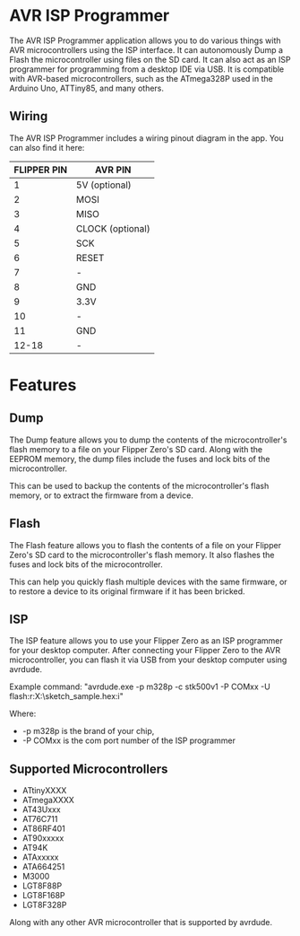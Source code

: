# AVR ISP Programmer

The AVR ISP Programmer application allows you to do various things with AVR microcontrollers using the ISP interface. It can autonomously Dump a Flash the microcontroller using files on the SD card. It can also act as an ISP programmer for programming from a desktop IDE via USB. It is compatible with AVR-based microcontrollers, such as the ATmega328P used in the Arduino Uno, ATTiny85, and many others.

## Wiring

The AVR ISP Programmer includes a wiring pinout diagram in the app. You can also find it here:

FLIPPER PIN | AVR PIN
------------|--------
1           | 5V (optional)
2           | MOSI
3           | MISO
4           | CLOCK (optional)
5           | SCK
6           | RESET
7           | -
8           | GND
9           | 3.3V
10          | -
11          | GND
12-18       | -

# Features

## Dump

The Dump feature allows you to dump the contents of the microcontroller's flash memory to a file on your Flipper Zero's SD card. Along with the EEPROM memory, the dump files include the fuses and lock bits of the microcontroller.

This can be used to backup the contents of the microcontroller's flash memory, or to extract the firmware from a device.

## Flash

The Flash feature allows you to flash the contents of a file on your Flipper Zero's SD card to the microcontroller's flash memory. It also flashes the fuses and lock bits of the microcontroller.

This can help you quickly flash multiple devices with the same firmware, or to restore a device to its original firmware if it has been bricked.

## ISP

The ISP feature allows you to use your Flipper Zero as an ISP programmer for your desktop computer. After connecting your Flipper Zero to the AVR microcontroller, you can flash it via USB from your desktop computer using avrdude.

Example command: "avrdude.exe -p m328p -c stk500v1 -P COMxx -U flash:r:X:\\sketch_sample.hex:i"

Where:

* -p m328p is the brand of your chip,
* -P COMxx is the com port number of the ISP programmer

## Supported Microcontrollers

* ATtinyXXXX
* ATmegaXXXX
* AT43Uxxx
* AT76C711
* AT86RF401
* AT90xxxxx
* AT94K
* ATAxxxxx
* ATA664251
* M3000
* LGT8F88P
* LGT8F168P
* LGT8F328P

Along with any other AVR microcontroller that is supported by avrdude.
